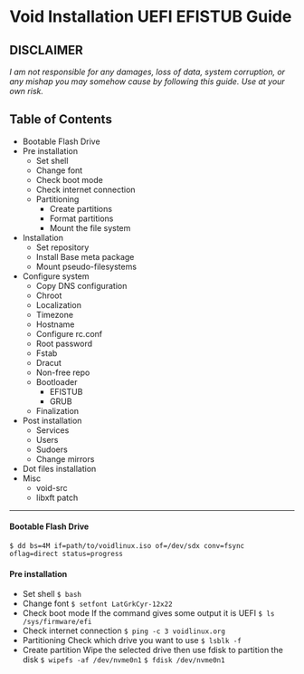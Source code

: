 # Void Installation UEFI EFISTUB Guide
**DISCLAIMER**
---
_I am not responsible for any damages, loss of data, system corruption, or any mishap you may somehow cause by following this guide._
_Use at your own risk._

## Table of Contents
- Bootable Flash Drive
- Pre installation
  - Set shell
  - Change font
  - Check boot mode
  - Check internet connection
  - Partitioning
    - Create partitions
    - Format partitions
    - Mount the file system
- Installation
  - Set repository
  - Install Base meta package
  - Mount pseudo-filesystems
- Configure system
  - Copy DNS configuration
  - Chroot
  - Localization
  - Timezone
  - Hostname
  - Configure rc.conf
  - Root password
  - Fstab
  - Dracut
  - Non-free repo
  - Bootloader
    - EFISTUB
    - GRUB
  - Finalization
- Post installation
  - Services
  - Users
  - Sudoers
  - Change mirrors
- Dot files installation
- Misc
  - void-src
  - libxft patch

---

####  Bootable Flash Drive
`$ dd bs=4M if=path/to/voidlinux.iso of=/dev/sdx conv=fsync oflag=direct status=progress`
#### Pre installation
- Set shell
`$ bash`
- Change font
`$ setfont LatGrkCyr-12x22`
- Check boot mode
If the command gives some output it is UEFI
`$ ls /sys/firmware/efi`
- Check internet connection
`$ ping -c 3 voidlinux.org`
- Partitioning
Check which drive you want to use
`$ lsblk -f`
- Create partition
Wipe the selected drive then use fdisk to partition the disk
`$ wipefs -af /dev/nvme0n1`
`$ fdisk /dev/nvme0n1`
